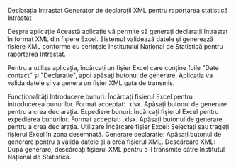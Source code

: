 Declarația Intrastat
Generator de declarații XML pentru raportarea statistică Intrastat

Despre aplicație
Această aplicație vă permite să generați declarații Intrastat în format XML din fișiere Excel. Sistemul validează datele și generează fișiere XML conforme cu cerințele Institutului Național de Statistică pentru raportarea Intrastat.

Pentru a utiliza aplicația, încărcați un fișier Excel care conține foile "Date contact" și "Declaratie", apoi apăsați butonul de generare. Aplicația va valida datele și va genera un fișier XML gata de transmis.

Funcționalități
Introducere bunuri: Încărcați fișierul Excel pentru introducerea bunurilor. Format acceptat: .xlsx. Apăsați butonul de generare pentru a crea declarația.
Expediere bunuri: Încărcați fișierul Excel pentru expedierea bunurilor. Format acceptat: .xlsx. Apăsați butonul de generare pentru a crea declarația.
Utilizare
Încărcare fișier Excel: Selectați sau trageți fișierul Excel în zona desemnată.
Generare declarație: Apăsați butonul de generare pentru a valida datele și a crea fișierul XML.
Descărcare XML: După generare, descărcați fișierul XML pentru a-l transmite către Institutul Național de Statistică.
